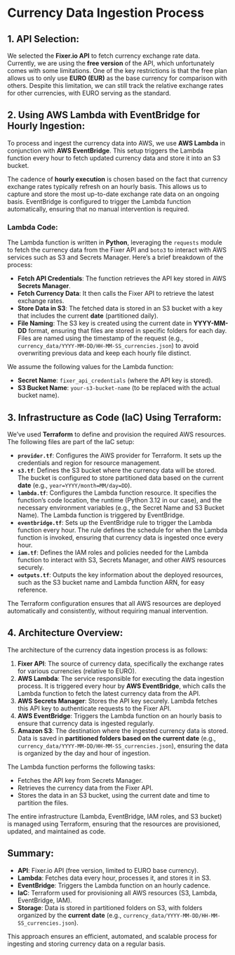 # Currency Data Ingestion Process

## 1. API Selection:
We selected the **Fixer.io API** to fetch currency exchange rate data. Currently, we are using the **free version** of the API, which unfortunately comes with some limitations. One of the key restrictions is that the free plan allows us to only use **EURO (EUR)** as the base currency for comparison with others. Despite this limitation, we can still track the relative exchange rates for other currencies, with EURO serving as the standard.

## 2. Using AWS Lambda with EventBridge for Hourly Ingestion:
To process and ingest the currency data into AWS, we use **AWS Lambda** in conjunction with **AWS EventBridge**. This setup triggers the Lambda function every hour to fetch updated currency data and store it into an S3 bucket.

The cadence of **hourly execution** is chosen based on the fact that currency exchange rates typically refresh on an hourly basis. This allows us to capture and store the most up-to-date exchange rate data on an ongoing basis. EventBridge is configured to trigger the Lambda function automatically, ensuring that no manual intervention is required.

### Lambda Code:
The Lambda function is written in **Python**, leveraging the `requests` module to fetch the currency data from the Fixer API and `boto3` to interact with AWS services such as S3 and Secrets Manager. Here’s a brief breakdown of the process:
- **Fetch API Credentials**: The function retrieves the API key stored in AWS **Secrets Manager**.
- **Fetch Currency Data**: It then calls the Fixer API to retrieve the latest exchange rates.
- **Store Data in S3**: The fetched data is stored in an S3 bucket with a key that includes the current **date** (partitioned daily).
- **File Naming**: The S3 key is created using the current date in **YYYY-MM-DD** format, ensuring that files are stored in specific folders for each day. Files are named using the timestamp of the request (e.g., `currency_data/YYYY-MM-DD/HH-MM-SS_currencies.json`) to avoid overwriting previous data and keep each hourly file distinct.

We assume the following values for the Lambda function:
- **Secret Name**: `fixer_api_credentials` (where the API key is stored).
- **S3 Bucket Name**: `your-s3-bucket-name` (to be replaced with the actual bucket name).

## 3. Infrastructure as Code (IaC) Using Terraform:
We’ve used **Terraform** to define and provision the required AWS resources. The following files are part of the IaC setup:

- **`provider.tf`**: Configures the AWS provider for Terraform. It sets up the credentials and region for resource management.
- **`s3.tf`**: Defines the S3 bucket where the currency data will be stored. The bucket is configured to store partitioned data based on the current **date** (e.g., `year=YYYY/month=MM/day=DD`).
- **`lambda.tf`**: Configures the Lambda function resource. It specifies the function’s code location, the runtime (Python 3.12 in our case), and the necessary environment variables (e.g., the Secret Name and S3 Bucket Name). The Lambda function is triggered by EventBridge.
- **`eventbridge.tf`**: Sets up the EventBridge rule to trigger the Lambda function every hour. The rule defines the schedule for when the Lambda function is invoked, ensuring that currency data is ingested once every hour.
- **`iam.tf`**: Defines the IAM roles and policies needed for the Lambda function to interact with S3, Secrets Manager, and other AWS resources securely.
- **`outputs.tf`**: Outputs the key information about the deployed resources, such as the S3 bucket name and Lambda function ARN, for easy reference.
  
The Terraform configuration ensures that all AWS resources are deployed automatically and consistently, without requiring manual intervention.

## 4. Architecture Overview:
The architecture of the currency data ingestion process is as follows:

1. **Fixer API**: The source of currency data, specifically the exchange rates for various currencies (relative to EURO).
2. **AWS Lambda**: The service responsible for executing the data ingestion process. It is triggered every hour by **AWS EventBridge**, which calls the Lambda function to fetch the latest currency data from the API.
3. **AWS Secrets Manager**: Stores the API key securely. Lambda fetches this API key to authenticate requests to the Fixer API.
4. **AWS EventBridge**: Triggers the Lambda function on an hourly basis to ensure that currency data is ingested regularly.
5. **Amazon S3**: The destination where the ingested currency data is stored. Data is saved in **partitioned folders based on the current date** (e.g., `currency_data/YYYY-MM-DD/HH-MM-SS_currencies.json`), ensuring the data is organized by the day and hour of ingestion.

The Lambda function performs the following tasks:
- Fetches the API key from Secrets Manager.
- Retrieves the currency data from the Fixer API.
- Stores the data in an S3 bucket, using the current date and time to partition the files.

The entire infrastructure (Lambda, EventBridge, IAM roles, and S3 bucket) is managed using Terraform, ensuring that the resources are provisioned, updated, and maintained as code.

## Summary:
- **API**: Fixer.io API (free version, limited to EURO base currency).
- **Lambda**: Fetches data every hour, processes it, and stores it in S3.
- **EventBridge**: Triggers the Lambda function on an hourly cadence.
- **IaC**: Terraform used for provisioning all AWS resources (S3, Lambda, EventBridge, IAM).
- **Storage**: Data is stored in partitioned folders on S3, with folders organized by the **current date** (e.g., `currency_data/YYYY-MM-DD/HH-MM-SS_currencies.json`).

This approach ensures an efficient, automated, and scalable process for ingesting and storing currency data on a regular basis.

